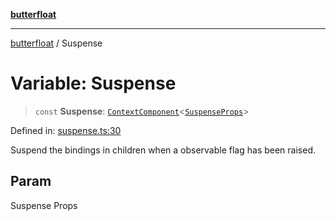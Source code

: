 [**butterfloat**](../index.md)

***

[butterfloat](../index.md) / Suspense

# Variable: Suspense

> `const` **Suspense**: [`ContextComponent`](../type-aliases/ContextComponent.md)\<[`SuspenseProps`](../interfaces/SuspenseProps.md)\>

Defined in: [suspense.ts:30](https://github.com/WorldMaker/butterfloat/blob/df545ef96728808e6ed86d129bea41fdc458751b/suspense.ts#L30)

Suspend the bindings in children when a observable flag has been raised.

## Param

Suspense Props
